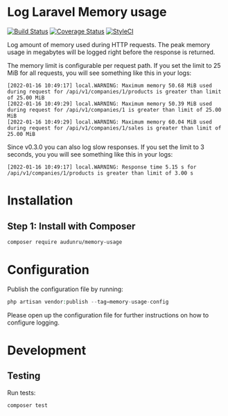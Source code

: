 # Log Laravel Memory usage

[![Build Status](https://github.com/audunru/memory-usage/actions/workflows/validate.yml/badge.svg)](https://github.com/audunru/memory-usage/actions/workflows/validate.yml)
[![Coverage Status](https://coveralls.io/repos/github/audunru/memory-usage/badge.svg?branch=master)](https://coveralls.io/github/audunru/memory-usage?branch=master)
[![StyleCI](https://github.styleci.io/repos/448512424/shield?branch=master)](https://github.styleci.io/repos/448512424)

Log amount of memory used during HTTP requests. The peak memory usage in megabytes will be logged right before the response is returned.

The memory limit is configurable per request path. If you set the limit to 25 MiB for all requests, you will see something like this in your logs:

```
[2022-01-16 10:49:17] local.WARNING: Maximum memory 50.68 MiB used during request for /api/v1/companies/1/products is greater than limit of 25.00 MiB
[2022-01-16 10:49:29] local.WARNING: Maximum memory 50.39 MiB used during request for /api/v1/companies/1 is greater than limit of 25.00 MiB
[2022-01-16 10:49:29] local.WARNING: Maximum memory 60.04 MiB used during request for /api/v1/companies/1/sales is greater than limit of 25.00 MiB
```

Since v0.3.0 you can also log slow responses. If you set the limit to 3 seconds, you you will see something like this in your logs:

```
[2022-01-16 10:49:17] local.WARNING: Response time 5.15 s for /api/v1/companies/1/products is greater than limit of 3.00 s
```

# Installation

## Step 1: Install with Composer

```bash
composer require audunru/memory-usage
```

# Configuration

Publish the configuration file by running:

```php
php artisan vendor:publish --tag=memory-usage-config
```

Please open up the configuration file for further instructions on how to configure logging.

# Development

## Testing

Run tests:

```bash
composer test
```
